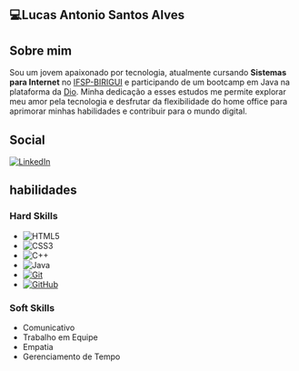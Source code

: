 ## 💻Lucas Antonio Santos Alves

## Sobre mim


Sou um jovem apaixonado por tecnologia, atualmente cursando **Sistemas para Internet** no [IFSP-BIRIGUI](https://bri.ifsp.edu.br/) e participando de um bootcamp em Java  na plataforma da [Dio](https://www.dio.me/). Minha dedicação a esses estudos me permite explorar meu amor pela tecnologia e desfrutar da flexibilidade do home office para aprimorar minhas habilidades e contribuir para o mundo digital.

## Social
[![LinkedIn](https://img.shields.io/badge/LinkedIn-fff?style=for-the-badge&logo=linkedin&logoColor=0E76A8)](https://www.linkedin.com/in/lucas-antonio-84657a218/)


## habilidades
 ### Hard Skills
- ![HTML5](https://img.shields.io/badge/HTML5-fff?style=for-the-badge&logo=html5)
- ![CSS3](https://img.shields.io/badge/CSS3-fff?style=for-the-badge&logo=css3&logoColor=264CE4)
- ![C++](https://img.shields.io/badge/C%2B%2B-fff?style=for-the-badge&logo=c%2B%2B&logoColor=00599C)
- ![Java](https://img.shields.io/badge/Java-fff?style=for-the-badge&logo=java)
- [![Git](https://img.shields.io/badge/Git-fff?style=for-the-badge&logo=git&logoColor=E94D5F)](https://git-scm.com/doc)
- [![GitHub](https://img.shields.io/badge/GitHub-fff?style=for-the-badge&logo=github&logoColor=30A3DC)](https://docs.github.com/) 

### Soft Skills
- Comunicativo
- Trabalho em Equipe
- Empatia
- Gerenciamento de Tempo

